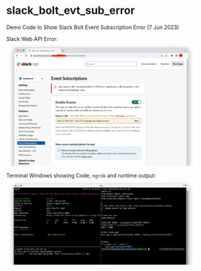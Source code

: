 # slack_bolt_evt_sub_error
Demo Code to Show Slack Bolt Event Subscription Error (7 Jun 2023)

Slack Web API Error:
![Slack Web API Error](./slack_api_web.jpg)

Terminal Windows showing Code, `ngrok` and runtime output:
![Terminal Windows Content](./terminal_windows.jpg)
